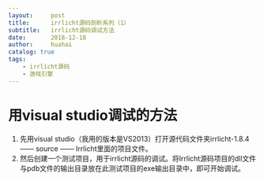 ```yaml
---
layout:     post
title:      irrlicht源码剖析系列（1）
subtitle:   irrlicht源码调试方法
date:       2018-12-18
author:     huahai
catalog: true
tags:
    - irrlicht源码
    - 游戏引擎
---
```

# 用visual studio调试的方法
1. 先用visual studio（我用的版本是VS2013）打开源代码文件夹irrlicht-1.8.4 —— source —— Irrlicht里面的项目文件。
2. 然后创建一个测试项目，用于irrlicht源码的调试。将Irrlicht源码项目的dll文件与pdb文件的输出目录放在此测试项目的exe输出目录中，即可开始调试。
